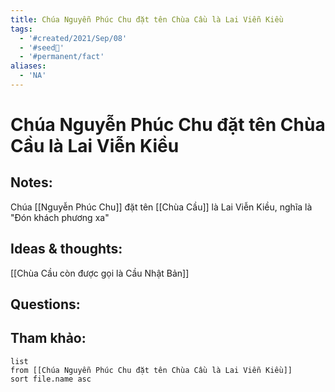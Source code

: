```yaml
---
title: Chúa Nguyễn Phúc Chu đặt tên Chùa Cầu là Lai Viễn Kiều
tags:
  - '#created/2021/Sep/08'
  - '#seed🥜'
  - '#permanent/fact'
aliases:
  - 'NA'
---
```

# Chúa Nguyễn Phúc Chu đặt tên Chùa Cầu là Lai Viễn Kiều

## Notes:
Chúa [[Nguyễn Phúc Chu]] đặt tên [[Chùa Cầu]] là Lai Viễn Kiều, nghĩa là "Đón khách phương xa"

## Ideas & thoughts:
[[Chùa Cầu còn được gọi là Cầu Nhật Bản]]

## Questions:


## Tham khảo:
```dataview
list
from [[Chúa Nguyễn Phúc Chu đặt tên Chùa Cầu là Lai Viễn Kiều]]
sort file.name asc
```